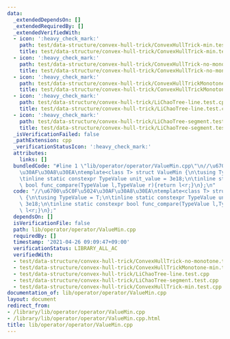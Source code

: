 ```yaml
---
data:
  _extendedDependsOn: []
  _extendedRequiredBy: []
  _extendedVerifiedWith:
  - icon: ':heavy_check_mark:'
    path: test/data-structure/convex-hull-trick/ConvexHullTrick-min.test.cpp
    title: test/data-structure/convex-hull-trick/ConvexHullTrick-min.test.cpp
  - icon: ':heavy_check_mark:'
    path: test/data-structure/convex-hull-trick/ConvexHullTrick-no-monotone.test.cpp
    title: test/data-structure/convex-hull-trick/ConvexHullTrick-no-monotone.test.cpp
  - icon: ':heavy_check_mark:'
    path: test/data-structure/convex-hull-trick/ConvexHullTrickMonotone-min.test.cpp
    title: test/data-structure/convex-hull-trick/ConvexHullTrickMonotone-min.test.cpp
  - icon: ':heavy_check_mark:'
    path: test/data-structure/convex-hull-trick/LiChaoTree-line.test.cpp
    title: test/data-structure/convex-hull-trick/LiChaoTree-line.test.cpp
  - icon: ':heavy_check_mark:'
    path: test/data-structure/convex-hull-trick/LiChaoTree-segment.test.cpp
    title: test/data-structure/convex-hull-trick/LiChaoTree-segment.test.cpp
  _isVerificationFailed: false
  _pathExtension: cpp
  _verificationStatusIcon: ':heavy_check_mark:'
  attributes:
    links: []
  bundledCode: "#line 1 \"lib/operator/operator/ValueMin.cpp\"\n//\u6700\u5C0F\u5024\
    \u30AF\u30A8\u30EA\ntemplate<class T> struct ValueMin {\n\tusing TypeValue = T;\n\
    \tinline static constexpr TypeValue unit_value = 3e18;\n\tinline static constexpr\
    \ bool func_compare(TypeValue l,TypeValue r){return l<r;}\n};\n"
  code: "//\u6700\u5C0F\u5024\u30AF\u30A8\u30EA\ntemplate<class T> struct ValueMin\
    \ {\n\tusing TypeValue = T;\n\tinline static constexpr TypeValue unit_value =\
    \ 3e18;\n\tinline static constexpr bool func_compare(TypeValue l,TypeValue r){return\
    \ l<r;}\n};"
  dependsOn: []
  isVerificationFile: false
  path: lib/operator/operator/ValueMin.cpp
  requiredBy: []
  timestamp: '2021-04-26 09:09:47+09:00'
  verificationStatus: LIBRARY_ALL_AC
  verifiedWith:
  - test/data-structure/convex-hull-trick/ConvexHullTrick-no-monotone.test.cpp
  - test/data-structure/convex-hull-trick/ConvexHullTrickMonotone-min.test.cpp
  - test/data-structure/convex-hull-trick/LiChaoTree-line.test.cpp
  - test/data-structure/convex-hull-trick/LiChaoTree-segment.test.cpp
  - test/data-structure/convex-hull-trick/ConvexHullTrick-min.test.cpp
documentation_of: lib/operator/operator/ValueMin.cpp
layout: document
redirect_from:
- /library/lib/operator/operator/ValueMin.cpp
- /library/lib/operator/operator/ValueMin.cpp.html
title: lib/operator/operator/ValueMin.cpp
---
```

